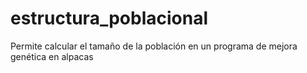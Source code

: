 # estructura_poblacional
Permite calcular el tamaño de la población en un programa de mejora genética en alpacas
